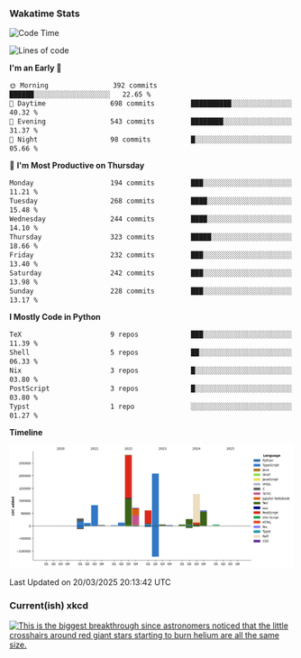 ### Wakatime Stats
<!--START_SECTION:waka-->
![Code Time](http://img.shields.io/badge/Code%20Time-3%2C121%20hrs%203%20mins-blue)

![Lines of code](https://img.shields.io/badge/From%20Hello%20World%20I%27ve%20Written-998.6%20thousand%20lines%20of%20code-blue)

**I'm an Early 🐤** 

```text
🌞 Morning                392 commits         ██████░░░░░░░░░░░░░░░░░░░   22.65 % 
🌆 Daytime                698 commits         ██████████░░░░░░░░░░░░░░░   40.32 % 
🌃 Evening                543 commits         ████████░░░░░░░░░░░░░░░░░   31.37 % 
🌙 Night                  98 commits          █░░░░░░░░░░░░░░░░░░░░░░░░   05.66 % 
```
📅 **I'm Most Productive on Thursday** 

```text
Monday                   194 commits         ███░░░░░░░░░░░░░░░░░░░░░░   11.21 % 
Tuesday                  268 commits         ████░░░░░░░░░░░░░░░░░░░░░   15.48 % 
Wednesday                244 commits         ████░░░░░░░░░░░░░░░░░░░░░   14.10 % 
Thursday                 323 commits         █████░░░░░░░░░░░░░░░░░░░░   18.66 % 
Friday                   232 commits         ███░░░░░░░░░░░░░░░░░░░░░░   13.40 % 
Saturday                 242 commits         ███░░░░░░░░░░░░░░░░░░░░░░   13.98 % 
Sunday                   228 commits         ███░░░░░░░░░░░░░░░░░░░░░░   13.17 % 
```


**I Mostly Code in Python** 

```text
TeX                      9 repos             ███░░░░░░░░░░░░░░░░░░░░░░   11.39 % 
Shell                    5 repos             ██░░░░░░░░░░░░░░░░░░░░░░░   06.33 % 
Nix                      3 repos             █░░░░░░░░░░░░░░░░░░░░░░░░   03.80 % 
PostScript               3 repos             █░░░░░░░░░░░░░░░░░░░░░░░░   03.80 % 
Typst                    1 repo              ░░░░░░░░░░░░░░░░░░░░░░░░░   01.27 % 
```



**Timeline**

![Lines of Code chart](https://raw.githubusercontent.com/joshuajeschek/joshuajeschek/main/assets/bar_graph.png)


 Last Updated on 20/03/2025 20:13:42 UTC
<!--END_SECTION:waka-->

### Current(ish) xkcd
<a id="xkcd-a" title="This is the biggest breakthrough since astronomers noticed that the little crosshairs around red giant stars starting to burn helium are all the same size." href="https://www.xkcd.com" target="_blank">
        <img align="center" id="xkcd-img" src="https://imgs.xkcd.com/comics/cosmic_distance_calibration.png" alt="This is the biggest breakthrough since astronomers noticed that the little crosshairs around red giant stars starting to burn helium are all the same size." height=300 />
</a>
